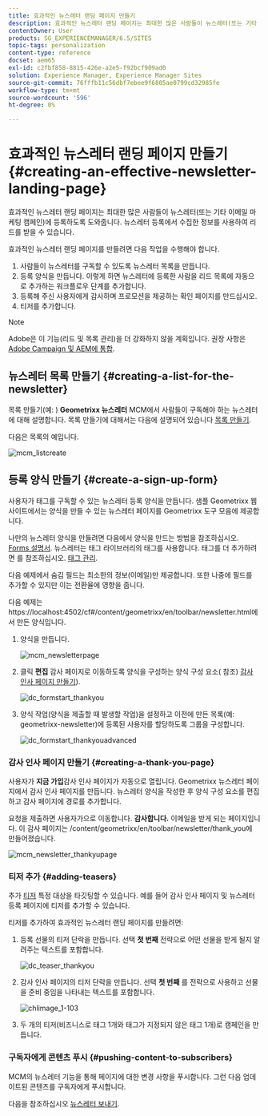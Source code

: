 ```yaml
---
title: 효과적인 뉴스레터 랜딩 페이지 만들기
description: 효과적인 뉴스레터 랜딩 페이지는 최대한 많은 사람들이 뉴스레터(또는 기타 이메일 마케팅 캠페인)에 등록하도록 도와줍니다. 뉴스레터 등록에서 수집한 정보를 사용하여 리드를 받을 수 있습니다.
contentOwner: User
products: SG_EXPERIENCEMANAGER/6.5/SITES
topic-tags: personalization
content-type: reference
docset: aem65
exl-id: c2fbf858-8815-426e-a2e5-f92bcf909ad0
solution: Experience Manager, Experience Manager Sites
source-git-commit: 76fffb11c56dbf7ebee9f6805ae0799cd32985fe
workflow-type: tm+mt
source-wordcount: '596'
ht-degree: 0%

---
```


# 효과적인 뉴스레터 랜딩 페이지 만들기{#creating-an-effective-newsletter-landing-page}

효과적인 뉴스레터 랜딩 페이지는 최대한 많은 사람들이 뉴스레터(또는 기타 이메일 마케팅 캠페인)에 등록하도록 도와줍니다. 뉴스레터 등록에서 수집한 정보를 사용하여 리드를 받을 수 있습니다.

효과적인 뉴스레터 랜딩 페이지를 만들려면 다음 작업을 수행해야 합니다.

1. 사람들이 뉴스레터를 구독할 수 있도록 뉴스레터 목록을 만듭니다.
1. 등록 양식을 만듭니다. 이렇게 하면 뉴스레터에 등록한 사람을 리드 목록에 자동으로 추가하는 워크플로우 단계를 추가합니다.
1. 등록해 주신 사용자에게 감사하며 프로모션을 제공하는 확인 페이지를 만드십시오.
1. 티저를 추가합니다.

>[!NOTE]
>
>Adobe은 이 기능(리드 및 목록 관리)을 더 강화하지 않을 계획입니다.
>권장 사항은 [Adobe Campaign 및 AEM에 통합](/help/sites-administering/campaign.md).

## 뉴스레터 목록 만들기 {#creating-a-list-for-the-newsletter}

목록 만들기(예: ) **Geometrixx 뉴스레터** MCM에서 사람들이 구독해야 하는 뉴스레터에 대해 설명합니다. 목록 만들기에 대해서는 다음에 설명되어 있습니다 [목록 만들기](/help/sites-classic-ui-authoring/classic-personalization-campaigns.md#creatingnewlists).

다음은 목록의 예입니다.

![mcm_listcreate](assets/mcm_listcreate.png)

## 등록 양식 만들기 {#create-a-sign-up-form}

사용자가 태그를 구독할 수 있는 뉴스레터 등록 양식을 만듭니다. 샘플 Geometrixx 웹 사이트에서는 양식을 만들 수 있는 뉴스레터 페이지를 Geometrixx 도구 모음에 제공합니다.

나만의 뉴스레터 양식을 만들려면 다음에서 양식을 만드는 방법을 참조하십시오. [Forms 설명서](/help/sites-authoring/default-components.md#form). 뉴스레터는 태그 라이브러리의 태그를 사용합니다. 태그를 더 추가하려면 를 참조하십시오. [태그 관리](/help/sites-authoring/tags.md#tagadministration).

다음 예제에서 숨김 필드는 최소한의 정보(이메일)만 제공합니다. 또한 나중에 필드를 추가할 수 있지만 이는 전환율에 영향을 줍니다.

다음 예제는 https://localhost:4502/cf#/content/geometrixx/en/toolbar/newsletter.html에서 만든 양식입니다.

1. 양식을 만듭니다.

   ![mcm_newsletterpage](assets/mcm_newsletterpage.png)

1. 클릭 **편집** 감사 페이지로 이동하도록 양식을 구성하는 양식 구성 요소( 참조) [감사 인사 페이지 만들기](#creating-a-thank-you-page)).

   ![dc_formstart_thankyou](assets/dc_formstart_thankyou.png)

1. 양식 작업(양식을 제출할 때 발생할 작업)을 설정하고 이전에 만든 목록(예: geometrixx-newsletter)에 등록된 사용자를 할당하도록 그룹을 구성합니다.

   ![dc_formstart_thankyouadvanced](assets/dc_formstart_thankyouadvanced.png)

### 감사 인사 페이지 만들기 {#creating-a-thank-you-page}

사용자가 **지금 가입**&#x200B;감사 인사 페이지가 자동으로 열립니다. Geometrixx 뉴스레터 페이지에서 감사 인사 페이지를 만듭니다. 뉴스레터 양식을 작성한 후 양식 구성 요소를 편집하고 감사 페이지에 경로를 추가합니다.

요청을 제출하면 사용자가으로 이동합니다. **감사합니다.** 이메일을 받게 되는 페이지입니다. 이 감사 페이지는 /content/geometrixx/en/toolbar/newsletter/thank_you에 만들어졌습니다.

![mcm_newsletter_thankyupage](assets/mcm_newsletter_thankyoupage.png)

### 티저 추가 {#adding-teasers}

추가 [티저](/help/sites-classic-ui-authoring/classic-personalization-campaigns.md#teasers) 특정 대상을 타깃팅할 수 있습니다. 예를 들어 감사 인사 페이지 및 뉴스레터 등록 페이지에 티저를 추가할 수 있습니다.

티저를 추가하여 효과적인 뉴스레터 랜딩 페이지를 만들려면:

1. 등록 선물의 티저 단락을 만듭니다. 선택 **첫 번째** 전략으로 어떤 선물을 받게 될지 알려주는 텍스트를 포함합니다.

   ![dc_teaser_thankyou](assets/dc_teaser_thankyou.png)

1. 감사 인사 페이지의 티저 단락을 만듭니다. 선택 **첫 번째** 를 전략으로 사용하고 선물을 준비 중임을 나타내는 텍스트를 포함합니다.

   ![chlimage_1-103](assets/chlimage_1-103.png)

1. 두 개의 티저(비즈니스로 태그 1개와 태그가 지정되지 않은 태그 1개)로 캠페인을 만듭니다.

### 구독자에게 콘텐츠 푸시 {#pushing-content-to-subscribers}

MCM의 뉴스레터 기능을 통해 페이지에 대한 변경 사항을 푸시합니다. 그런 다음 업데이트된 콘텐츠를 구독자에게 푸시합니다.

다음을 참조하십시오 [뉴스레터 보내기](/help/sites-classic-ui-authoring/classic-personalization-campaigns.md#newsletters).
